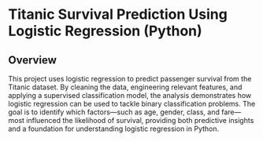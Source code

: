 # Titanic Survival Prediction Using Logistic Regression (Python)

## Overview

This project uses logistic regression to predict passenger survival from the Titanic dataset. By cleaning the data, engineering relevant features, and applying a supervised classification model, the analysis demonstrates how logistic regression can be used to tackle binary classification problems. The goal is to identify which factors—such as age, gender, class, and fare—most influenced the likelihood of survival, providing both predictive insights and a foundation for understanding logistic regression in Python.
